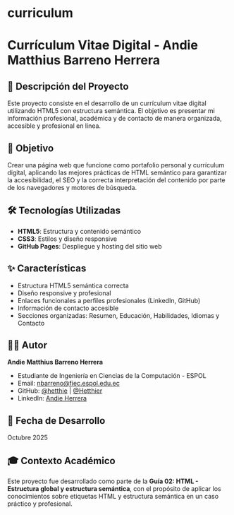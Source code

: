 # curriculum
# Currículum Vitae Digital - Andie Matthius Barreno Herrera

## 📄 Descripción del Proyecto

Este proyecto consiste en el desarrollo de un currículum vitae digital utilizando HTML5 con estructura semántica. El objetivo es presentar mi información profesional, académica y de contacto de manera organizada, accesible y profesional en línea.

## 🎯 Objetivo

Crear una página web que funcione como portafolio personal y currículum digital, aplicando las mejores prácticas de HTML semántico para garantizar la accesibilidad, el SEO y la correcta interpretación del contenido por parte de los navegadores y motores de búsqueda.

## 🛠️ Tecnologías Utilizadas

- **HTML5**: Estructura y contenido semántico
- **CSS3**: Estilos y diseño responsive
- **GitHub Pages**: Despliegue y hosting del sitio web

## ✨ Características

- Estructura HTML5 semántica correcta
- Diseño responsive y profesional
- Enlaces funcionales a perfiles profesionales (LinkedIn, GitHub)
- Información de contacto accesible
- Secciones organizadas: Resumen, Educación, Habilidades, Idiomas y Contacto

## 👨‍💻 Autor

**Andie Matthius Barreno Herrera**
- Estudiante de Ingeniería en Ciencias de la Computación - ESPOL
- Email: nbarreno@fiec.espol.edu.ec
- GitHub: [@hetthie](https://github.com/hetthie) | [@Hetthier](https://github.com/Hetthier)
- LinkedIn: [Andie Herrera](https://www.linkedin.com/in/andie-herrera)

## 📅 Fecha de Desarrollo

Octubre 2025

## 🎓 Contexto Académico

Este proyecto fue desarrollado como parte de la **Guía 02: HTML - Estructura global y estructura semántica**, con el propósito de aplicar los conocimientos sobre etiquetas HTML y estructura semántica en un caso práctico y profesional.
